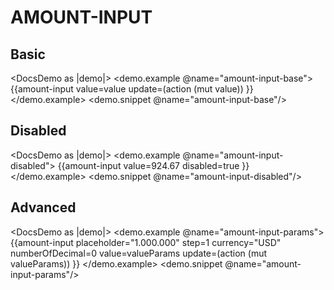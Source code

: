 <h1>AMOUNT-INPUT</h1>

<h2>Basic</h2>

<DocsDemo as |demo|>
  <demo.example @name="amount-input-base">
    {{amount-input
      value=value
      update=(action (mut value)) }}
  </demo.example>
  <demo.snippet @name="amount-input-base"/>
</DocsDemo>

<h2>Disabled</h2>

<DocsDemo as |demo|>
  <demo.example @name="amount-input-disabled">
    {{amount-input
      value=924.67
      disabled=true }}
  </demo.example>
  <demo.snippet @name="amount-input-disabled"/>
</DocsDemo>

<h2>Advanced</h2>

<DocsDemo as |demo|>
  <demo.example @name="amount-input-params">
    {{amount-input
      placeholder="1.000.000"
      step=1
      currency="USD"
      numberOfDecimal=0
      value=valueParams
      update=(action (mut valueParams)) }}
  </demo.example>
  <demo.snippet @name="amount-input-params"/>
</DocsDemo>
